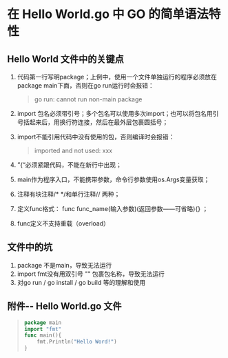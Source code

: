 # 在 Hello World.go 中 GO 的简单语法特性

##  Hello World 文件中的关键点

1.  代码第一行写明package；上例中，使用一个文件单独运行的程序必须放在package main下面，否则在go run运行时会报错：

    >   go run: cannot run non-main package

2.  import 包名必须带引号；多个包名可以使用多次import；也可以将包名用引号括起来后，用换行符连接，然后在最外层包裹圆括号；

3.  import不能引用代码中没有使用的包，否则编译时会报错：

    >   imported and not used: xxx

4.  ”{“必须紧跟代码，不能在新行中出现；

5.  main作为程序入口，不能携带参数，命令行参数使用os.Args变量获取；

6.  注释有块注释/* */和单行注释// 两种；

7.  定义func格式： func func_name(输入参数)(返回参数——可省略){} ；

8.  func定义不支持重载（overload）

## 文件中的坑

1.  package 不是main，导致无法运行
2.  import fmt没有用双引号 "" 包裹包名称，导致无法运行
3.  对go run / go install / go build 等的理解和使用

## 附件-- Hello World.go 文件

>   ```go
>   package main
>   import "fmt"
>   func main(){
>       fmt.Println("Hello Word!")
>   }
>   ```